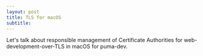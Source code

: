 ```yaml
---
layout: post
title: TLS for macOS
subtitle:
---
```


Let's talk about responsible management of Certificate Authorities for web-development-over-TLS in macOS for puma-dev.
